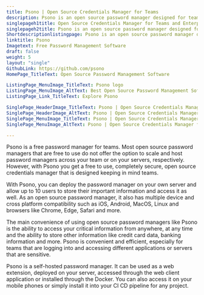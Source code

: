 ```yaml
---
title: Psono | Open Source Credentials Manager for Teams
description: Psono is an open source password manager designed for teams. It can be self-hosted at the client side and has multilayered encryption for maximum security.
singlepageh1title: Open Source Credentials Manager for Teams and Enterprises
singlepageh2title: Psono is an open source password manager designed for teams. It can be self-hosted at the client side and has multilayered encryption for maximum security.
Shortdescriptionlistingpage: Psono is an open source password manager designed for teams. It can be self-hosted at the client side and has multilayered encryption for maximum security.
linktitle: Psono
Imagetext: Free Password Management Software
draft: false
weight: 5
layout: "single"
GithubLink: https://github.com/psono
HomePage_TitleText: Open Source Password Management Software

ListingPage_MenuImage_TitleText: Psono logo
ListingPage_MenuImage_AltText: Best Open Source Password Management Software
ListingPage_Link_TitleText: Explore Psono

SinglePage_HeaderImage_TitleText: Psono | Open Source Credentials Manager for Teams
SinglePage_HeaderImage_AltText: Psono | Open Source Credentials Manager for Teams
SinglePage_MenuImage_TitleText: Psono | Open Source Credentials Manager for Teams
SinglePage_MenuImage_AltText: Psono | Open Source Credentials Manager for Teams

---
```


Psono is a free password manager for teams. Most open source password managers that are free to use do not offer the option to scale and host password managers across your team or on your servers, respectively. However, with Psono you get a free to use, completely secure, open source credentials manager that is designed keeping in mind teams.

With Psono, you can deploy the password manager on your own server and allow up to 10 users to store their important information and access it as well. As an open source password manager, it also has multiple device and cross platform compatibility such as iOS, Android, MacOS, Linux and browsers like Chrome, Edge, Safari and more.

The main convenience of using open source password managers like Psono is the ability to access your critical information from anywhere, at any time and the ability to store other information like credit card data, banking information and more. Psono is convenient and efficient, especially for teams that are logging into and accessing different applications or servers that are sensitive.

Psono is a self-hosted password manager. It can be used as a web extension, deployed on your server, accessed through the web client application or installed through the Docker. You can also access it on your mobile phones or simply install it into your CI CD pipeline for any project.